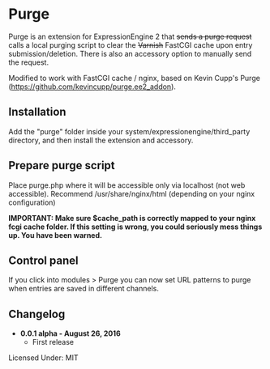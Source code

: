 # Purge

Purge is an extension for ExpressionEngine 2 that ~~sends a purge request~~ calls a local purging script to clear the ~~Varnish~~ FastCGI cache upon entry submission/deletion. There is also an accessory option to manually send the request.

Modified to work with FastCGI cache / nginx, based on Kevin Cupp's Purge (https://github.com/kevincupp/purge.ee2_addon).

## Installation

Add the "purge" folder inside your system/expressionengine/third_party directory, and then install the extension and accessory.

## Prepare purge script

Place purge.php where it will be accessible only via localhost (not web accessible).  Recommend /usr/share/nginx/html (depending on your nginx configuration)

**IMPORTANT: Make sure $cache_path is correctly mapped to your nginx fcgi cache folder.  If this setting is wrong, you could seriously mess things up.  You have been warned.**

## Control panel 

If you click into modules > Purge you can now set URL patterns to purge when entries are saved in different channels. 

## Changelog

* **0.0.1 alpha - August 26, 2016**
	* First release

Licensed Under: MIT
